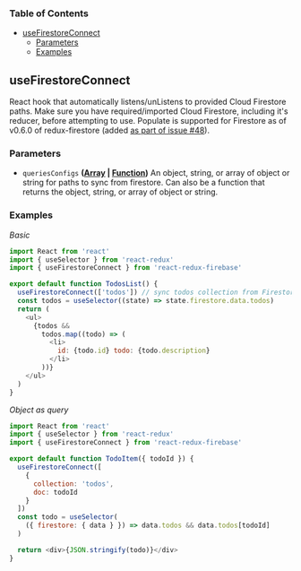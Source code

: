 <!-- Generated by documentation.js. Update this documentation by updating the source code. -->

### Table of Contents

- [useFirestoreConnect][1]
  - [Parameters][2]
  - [Examples][3]

## useFirestoreConnect

React hook that automatically listens/unListens
to provided Cloud Firestore paths. Make sure you have required/imported
Cloud Firestore, including it's reducer, before attempting to use.
Populate is supported for Firestore as of v0.6.0 of redux-firestore (added
[as part of issue #48][5]).

### Parameters

- `queriesConfigs` **([Array][6] \| [Function][7])** An object, string,
  or array of object or string for paths to sync from firestore. Can also be
  a function that returns the object, string, or array of object or string.

### Examples

_Basic_

```javascript
import React from 'react'
import { useSelector } from 'react-redux'
import { useFirestoreConnect } from 'react-redux-firebase'

export default function TodosList() {
  useFirestoreConnect(['todos']) // sync todos collection from Firestore into redux
  const todos = useSelector((state) => state.firestore.data.todos)
  return (
    <ul>
      {todos &&
        todos.map((todo) => (
          <li>
            id: {todo.id} todo: {todo.description}
          </li>
        ))}
    </ul>
  )
}
```

_Object as query_

```javascript
import React from 'react'
import { useSelector } from 'react-redux'
import { useFirestoreConnect } from 'react-redux-firebase'

export default function TodoItem({ todoId }) {
  useFirestoreConnect([
    {
      collection: 'todos',
      doc: todoId
    }
  ])
  const todo = useSelector(
    ({ firestore: { data } }) => data.todos && data.todos[todoId]
  )

  return <div>{JSON.stringify(todo)}</div>
}
```

[1]: #usefirestoreconnect
[2]: #parameters
[3]: #examples
[4]: https://react-redux-firebase.com/docs/api/useFirestoreConnect.html
[5]: https://github.com/prescottprue/redux-firestore/issues/48
[6]: https://developer.mozilla.org/docs/Web/JavaScript/Reference/Global_Objects/Array
[7]: https://developer.mozilla.org/docs/Web/JavaScript/Reference/Statements/function
